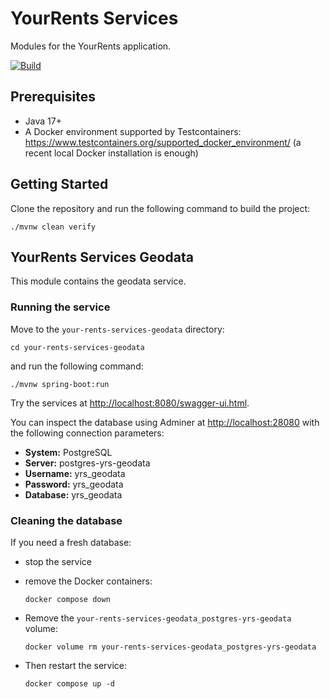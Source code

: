 # YourRents Services

Modules for the YourRents application.

[![Build](https://github.com/your-rents/your-rents-services/actions/workflows/maven.yml/badge.svg)](https://github.com/your-rents/your-rents-services/actions/workflows/maven.yml)

## Prerequisites

- Java 17+
- A Docker environment supported by Testcontainers: <https://www.testcontainers.org/supported_docker_environment/> (a recent local Docker installation is enough)

## Getting Started

Clone the repository and run the following command to build the project:

```shell
./mvnw clean verify
```

## YourRents Services Geodata

This module contains the geodata service.

### Running the service

Move to the `your-rents-services-geodata` directory:

```shell
cd your-rents-services-geodata
```

and run the following command:

```shell
./mvnw spring-boot:run
```

Try the services at <http://localhost:8080/swagger-ui.html>.

You can inspect the database using Adminer at <http://localhost:28080> with the following connection parameters:

- **System:** PostgreSQL
- **Server:** postgres-yrs-geodata
- **Username:** yrs_geodata
- **Password:** yrs_geodata
- **Database:** yrs_geodata

### Cleaning the database

If you need a fresh database:

- stop the service
- remove the Docker containers:

     ```shell
     docker compose down
     ```

- Remove the `your-rents-services-geodata_postgres-yrs-geodata` volume:

     ```shell
     docker volume rm your-rents-services-geodata_postgres-yrs-geodata
     ```

- Then restart the service:

     ```shell
     docker compose up -d
     ```